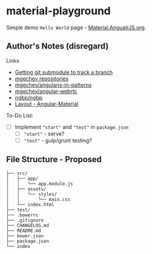 # material-playground

Simple demo `Hello World` page - [Material.AngualrJS.org](https://material.angularjs.org/).

## Author's Notes (disregard)

Links
 - [Getting git submodule to track a branch](http://komodoide.com/blog/2014-05/git-submodules/)
 - [mgechev repositories](https://github.com/mgechev?tab=repositories)
 - [mgechev/angularjs-in-patterns](https://github.com/mgechev/angularjs-in-patterns)
 - [mgechev/angular-webrtc](https://github.com/mgechev/angular-webrtc)
 - [ngbp/ngbp](https://github.com/ngbp/ngbp/tree/v0.3.2-release/src/app)
 - [Layout - Angular-Material](https://material.angularjs.org/#/layout/options)

To-Do List:
 - [ ] Implement `"start"` and `"test"` in `package.json`
   - [ ] `"start"` - serve?
   - [ ] `"test"` - gulp/grunt testing?

## File Structure - Proposed
```
├── src/
│   ├── app/
│   │   └── app.module.js
│   ├── assets/
│   │   └── styles/
│   │       └── main.css
│   └── index.html
├── test/
├── .bowerrc  
├── .gitignore
├── CHANGELOG.md
├── README.md
├── bower.json
├── package.json
└── index
```